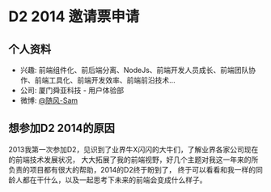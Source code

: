 # D2 2014 邀请票申请

## 个人资料

- 兴趣: 前端组件化、前后端分离、NodeJs、前端开发人员成长、前端团队协作、前端工具化、前端开发效率、前端前沿技术...
- 公司: 厦门舜亚科技 - 用户体验部
- 微博: [@随风-Sam](http://weibo.com/u/1641174700) 


## 想参加D2 2014的原因

2013我第一次参加D2，见识到了业界牛X闪闪的大牛们，了解业界各家公司现在的前端技术发展状况，
大大拓展了我的前端视野，好几个主题对我这一年来的所负责的项目都有很大的帮助，2014的D2终于盼到了，
终于可以看看和我一样的同龄人都在干什么，以及一起思考下未来的前端会变成什么样子。
